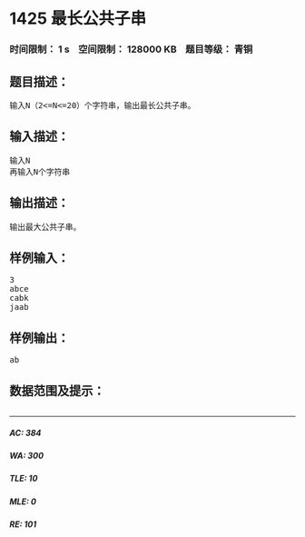 # 1425 最长公共子串   
### 时间限制： 1 s&nbsp;&nbsp;&nbsp;&nbsp;空间限制： 128000 KB&nbsp;&nbsp;&nbsp;&nbsp;题目等级： 青铜  
## 题目描述：  

<pre>
输入N（2<=N<=20）个字符串，输出最长公共子串。
</pre>
  
  
## 输入描述：  

<pre>
输入N
再输入N个字符串
</pre>
  
  
## 输出描述：  

<pre>
输出最大公共子串。
</pre>
  
  
## 样例输入：  

<pre>
3
abce
cabk
jaab
</pre>
  
  
## 样例输出：  

<pre>
ab
</pre>
  
  
## 数据范围及提示：  

<pre>
</pre>
  
  
***  

##### AC: 384  
##### WA: 300  
##### TLE: 10  
##### MLE: 0  
##### RE: 101  
